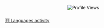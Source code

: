<p align="center">
  <img src="https://api.visitorbadge.io/api/VisitorHit?user=UNIKBAAP&countColorcountColor&countColor=%23FF0000" alt="Profile Views">
</p>

###
<th><a href="source/plugins/languages/README.md">🈷️ Languages activity</a></th>
  </tr>
  <tr>
        
